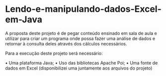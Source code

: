 # Lendo-e-manipulando-dados-Excel-em-Java
 
A proposta deste projeto é de pegar conteúdo ensinado em sala de aula e utilizar para criar um programa onde possa fazer uma análise de dados e retornar à consulta deles através dos cálculos necessários.

Para a execução deste projeto será necessário:

 •	Uma plataforma Java;
 •	Uso das bibliotecas Apache Poi;
 •	Uma fonte de dados em Excel (disponibilizei uma juntamente aos arquivos do projeto)

 

